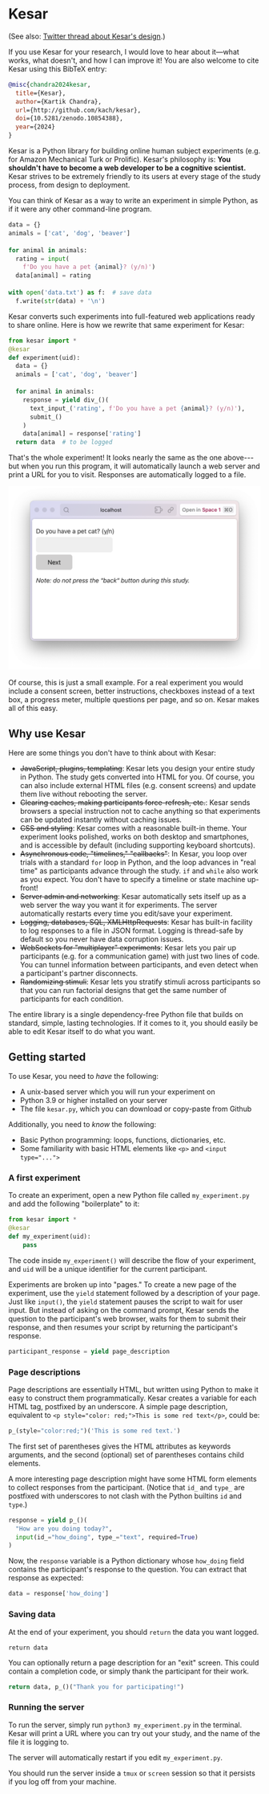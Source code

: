 # Kesar

(See also: [Twitter thread about Kesar's design](https://twitter.com/_k_a_c_h_/status/1754904001362178274).)

If you use Kesar for your research, I would love to hear about it—what works, what doesn't, and how I can improve it! You are also welcome to cite Kesar using this BibTeX entry:
```bibtex
@misc{chandra2024kesar,
  title={Kesar},
  author={Kartik Chandra},
  url={http://github.com/kach/kesar},
  doi={10.5281/zenodo.10854388},
  year={2024}
}
```

Kesar is a Python library for building online human subject experiments (e.g. for Amazon Mechanical Turk or Prolific). Kesar's philosophy is: **You shouldn't have to become a web developer to be a cognitive scientist.** Kesar strives to be extremely friendly to its users at every stage of the study process, from design to deployment.

You can think of Kesar as a way to write an experiment in simple Python, as if it were any other command-line program.
```python
data = {}
animals = ['cat', 'dog', 'beaver']

for animal in animals:
  rating = input(
    f'Do you have a pet {animal}? (y/n)')
  data[animal] = rating

with open('data.txt') as f:  # save data
  f.write(str(data) + '\n')
```
Kesar converts such experiments into full-featured web applications ready to share online. Here is how we rewrite that same experiment for Kesar:

```python
from kesar import *
@kesar
def experiment(uid):
  data = {}
  animals = ['cat', 'dog', 'beaver']

  for animal in animals:
    response = yield div_()(
      text_input_('rating', f'Do you have a pet {animal}? (y/n)'),
      submit_()
    )
    data[animal] = response['rating']
  return data  # to be logged
```
That's the whole experiment! It looks nearly the same as the one above---but when you run this program, it will automatically launch a web server and print a URL for you to visit. Responses are automatically logged to a file.

![A screenshot of Kesar running in a web browser.](screenshot.png)

Of course, this is just a small example. For a real experiment you would include a consent screen, better instructions, checkboxes instead of a text box, a progress meter, multiple questions per page, and so on. Kesar makes all of this easy.

## Why use Kesar

Here are some things you don't have to think about with Kesar:

+ ~~JavaScript, plugins, templating~~: Kesar lets you design your entire study in Python. The study gets converted into HTML for you. Of course, you can also include external HTML files (e.g. consent screens) and update them live without rebooting the server.
+ ~~Clearing caches, making participants force-refresh, etc.~~: Kesar sends browsers a special instruction not to cache anything so that experiments can be updated instantly without caching issues.
+ ~~CSS and styling~~: Kesar comes with a reasonable built-in theme. Your experiment looks polished, works on both desktop and smartphones, and is accessible by default (including supporting keyboard shortcuts).
+ ~~Asynchronous code, "timelines," "callbacks"~~: In Kesar, you loop over trials with a standard `for` loop in Python, and the loop advances in "real time" as participants advance through the study. `if` and `while` also work as you expect. You don't have to specify a timeline or state machine up-front!
+ ~~Server admin and networking~~: Kesar automatically sets itself up as a web server the way you want it for experiments. The server automatically restarts every time you edit/save your experiment.
+ ~~Logging, databases, SQL, XMLHttpRequests~~: Kesar has built-in facility to log responses to a file in JSON format. Logging is thread-safe by default so you never have data corruption issues.
+ ~~WebSockets for "multiplayer" experiments~~: Kesar lets you pair up participants (e.g. for a communication game) with just two lines of code. You can tunnel information between participants, and even detect when a participant's partner disconnects.
+ ~~Randomizing stimuli~~: Kesar lets you stratify stimuli across participants so that you can run factorial designs that get the same number of participants for each condition.

The entire library is a single dependency-free Python file that builds on standard, simple, lasting technologies. If it comes to it, you should easily be able to edit Kesar itself to do what you want.

## Getting started

To use Kesar, you need to _have_ the following:
+ A unix-based server which you will run your experiment on
+ Python 3.9 or higher installed on your server
+ The file `kesar.py`, which you can download or copy-paste from Github

Additionally, you need to _know_ the following:
+ Basic Python programming: loops, functions, dictionaries, etc.
+ Some familiarity with basic HTML elements like `<p>` and `<input type="...">`

### A first experiment

To create an experiment, open a new Python file called `my_experiment.py` and add the following "boilerplate" to it:

```python
from kesar import *
@kesar
def my_experiment(uid):
	pass
```

The code inside `my_experiment()` will describe the flow of your experiment, and `uid` will be a unique identifier for the current participant.

Experiments are broken up into "pages." To create a new page of the experiment, use the `yield` statement followed by a description of your page. Just like `input()`, the `yield` statement pauses the script to wait for user input. But instead of asking on the command prompt, Kesar sends the question to the participant's web browser, waits for them to submit their response, and then resumes your script by returning the participant's response.

```python
participant_response = yield page_description
```

### Page descriptions

Page descriptions are essentially HTML, but written using Python to make it easy to construct them programmatically. Kesar creates a variable for each HTML tag, postfixed by an underscore. A simple page description, equivalent to `<p style="color: red;">This is some red text</p>`, could be:

```python
p_(style="color:red;")('This is some red text.')
```

The first set of parentheses gives the HTML attributes as keywords arguments, and the second (optional) set of parentheses contains child elements.

A more interesting page description might have some HTML form elements to collect responses from the participant. (Notice that `id_` and `type_` are postfixed with underscores to not clash with the Python builtins `id` and `type`.)

```python
response = yield p_()(
  "How are you doing today?",
  input(id_="how_doing", type_="text", required=True)
)
```

Now, the `response` variable is a Python dictionary whose `how_doing` field contains the participant's response to the question. You can extract that response as expected:

```python
data = response['how_doing']
```

### Saving data

At the end of your experiment, you should `return` the data you want logged.

```
return data
```

You can optionally return a page description for an "exit" screen. This could contain a completion code, or simply thank the participant for their work.

```python
return data, p_()("Thank you for participating!")
```

### Running the server

To run the server, simply run `python3 my_experiment.py` in the terminal. Kesar will print a URL where you can try out your study, and the name of the file it is logging to.

The server will automatically restart if you edit `my_experiment.py`.

You should run the server inside a `tmux` or `screen` session so that it persists if you log off from your machine.
